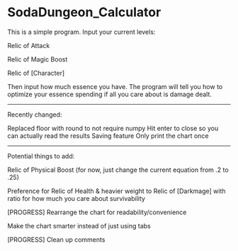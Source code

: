 # SodaDungeon_Calculator


This is a simple program. Input your current levels:

Relic of Attack

Relic of Magic Boost

Relic of [Character]


Then input how much essence you have. The program will 
tell you how to optimize your essence spending if all 
you care about is damage dealt. 

_______________________________________________________
Recently changed:

Replaced floor with round to not require numpy
Hit enter to close so you can actually read the results
Saving feature
Only print the chart once

_______________________________________________________
Potential things to add:

Relic of Physical Boost (for now, just change the current 
    equation from .2 to .25)

Preference for Relic of Health & heavier weight to 
    Relic of [Darkmage] with ratio for how much you
    care about survivability


[PROGRESS] Rearrange the chart for readability/convenience

Make the chart smarter instead of just using tabs

[PROGRESS] Clean up comments
